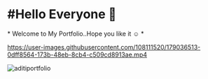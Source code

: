 <h1>#Hello Everyone 👋</h1>
<p>
* Welcome to My Portfolio..Hope you like it ☺ *
</p>

https://user-images.githubusercontent.com/108111520/179036513-0dff8564-173b-48eb-8cb4-c509cd8913ae.mp4

![aditiportfolio](https://user-images.githubusercontent.com/108111520/179036752-ad809277-3513-4505-b511-77b61eec3833.png)
